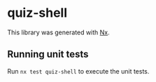 # quiz-shell

This library was generated with [Nx](https://nx.dev).

## Running unit tests

Run `nx test quiz-shell` to execute the unit tests.
